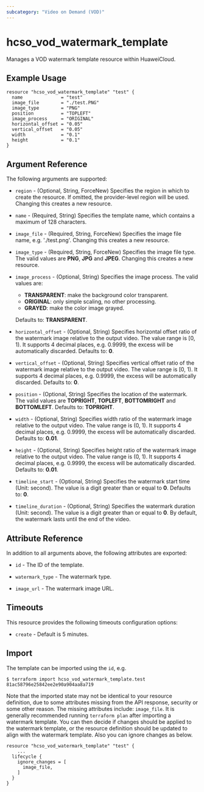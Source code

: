 ```yaml
---
subcategory: "Video on Demand (VOD)"
---
```


# hcso_vod_watermark_template

Manages a VOD watermark template resource within HuaweiCloud.

## Example Usage

```hcl
resource "hcso_vod_watermark_template" "test" {
  name              = "test"
  image_file        = "./test.PNG"
  image_type        = "PNG"
  position          = "TOPLEFT"
  image_process     = "ORIGINAL"
  horizontal_offset = "0.05"
  vertical_offset   = "0.05"
  width             = "0.1"
  height            = "0.1"
}
```

## Argument Reference

The following arguments are supported:

* `region` - (Optional, String, ForceNew) Specifies the region in which to create the resource. If omitted, the
  provider-level region will be used. Changing this creates a new resource.

* `name` - (Required, String) Specifies the template name, which contains a maximum of 128 characters.

* `image_file` - (Required, String, ForceNew) Specifies the image file name, e.g. './test.png'.
  Changing this creates a new resource.

* `image_type` - (Required, String, ForceNew) Specifies the image file type. The valid values are **PNG**, **JPG**
  and **JPEG**. Changing this creates a new resource.

* `image_process` - (Optional, String) Specifies the image process. The valid values are:  
  + **TRANSPARENT**: make the background color transparent.
  + **ORIGINAL**: only simple scaling, no other processing.
  + **GRAYED**: make the color image grayed.

  Defaults to: **TRANSPARENT**.

* `horizontal_offset` - (Optional, String) Specifies horizontal offset ratio of the watermark image relative to the
  output video. The value range is [0, 1). It supports 4 decimal places, e.g. 0.9999, the excess will be
  automatically discarded. Defaults to: **0**.

* `vertical_offset` - (Optional, String) Specifies vertical offset ratio of the watermark image relative to the
  output video. The value range is [0, 1). It supports 4 decimal places, e.g. 0.9999, the excess will be
  automatically discarded. Defaults to: **0**.

* `position` - (Optional, String) Specifies the location of the watermark. The valid values are **TOPRIGHT**,
  **TOPLEFT**, **BOTTOMRIGHT** and **BOTTOMLEFT**. Defaults to: **TOPRIGHT**.

* `width` - (Optional, String) Specifies width ratio of the watermark image relative to the output video.
  The value range is (0, 1). It supports 4 decimal places, e.g. 0.9999, the excess will be
  automatically discarded. Defaults to: **0.01**.

* `height` - (Optional, String) Specifies height ratio of the watermark image relative to the output video.
  The value range is (0, 1). It supports 4 decimal places, e.g. 0.9999, the excess will be
  automatically discarded. Defaults to: **0.01**.

* `timeline_start` - (Optional, String) Specifies the watermark start time (Unit: second). The value is a digit
  greater than or equal to **0**. Defaults to: **0**.

* `timeline_duration` - (Optional, String) Specifies the watermark duration (Unit: second). The value is a digit
  greater than or equal to **0**. By default, the watermark lasts until the end of the video.

## Attribute Reference

In addition to all arguments above, the following attributes are exported:

* `id` - The ID of the template.

* `watermark_type` - The watermark type.

* `image_url` - The watermark image URL.

## Timeouts

This resource provides the following timeouts configuration options:

* `create` - Default is 5 minutes.

## Import

The template can be imported using the `id`, e.g.

```
$ terraform import hcso_vod_watermark_template.test 81ac58796e25842ee2e90a904aa8a719
```

Note that the imported state may not be identical to your resource definition, due to some attributes missing from the
API response, security or some other reason. The missing attributes include: `image_file`.
It is generally recommended running `terraform plan` after importing a watermark template.
You can then decide if changes should be applied to the watermark template, or the resource
definition should be updated to align with the watermark template. Also you can ignore changes as below.

```
resource "hcso_vod_watermark_template" "test" {
    ...
  lifecycle {
    ignore_changes = [
      image_file,
    ]
  }
}
```
